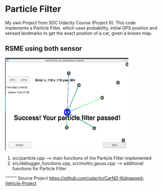# Particle Filter

My own Project from SDC Udacity Course (Project 6). This code implements a Particle Filter, which uses probability, initial GPS position and sensed landmarks to get the exact position of a car, given a known map.

## RSME using both sensor
<p float="left">
<img src="./src/SuccessPicture.png" width="400" height="300">
</p>


1. src/particle.cpp --> main functions of the Particle Filter implemented
2. src/debugger_functions.cpp, scr/multiv_gauss.cpp --> additional functions for Particle Filter


'''''''''
Source Project
https://github.com/udacity/CarND-Kidnapped-Vehicle-Project
